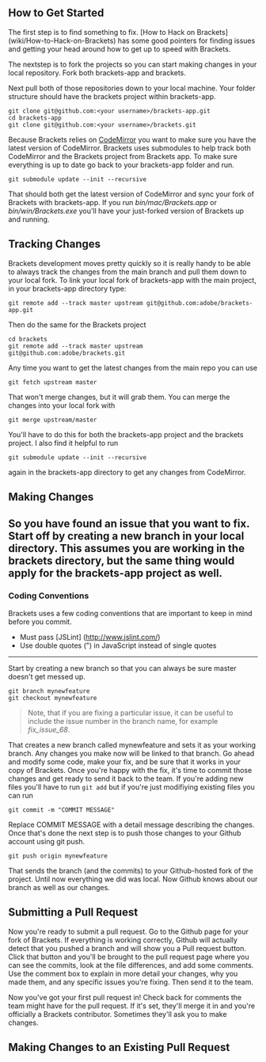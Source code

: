 How to Get Started
---------------------
The first step is to find something to fix. [How to Hack on Brackets] (wiki/How-to-Hack-on-Brackets) has some good pointers for finding issues and getting your head around how to get up to speed with Brackets. 

The nextstep is to fork the projects so you can start making changes in your local repository. Fork both brackets-app and brackets. 

Next pull both of those repositories down to your local machine. Your folder structure should have the brackets project within brackets-app.

```
git clone git@github.com:<your username>/brackets-app.git
cd brackets-app
git clone git@github.com:<your username>/brackets.git
```

Because Brackets relies on [CodeMirror](http://codemirror.net/) you want to make sure you have the latest version of CodeMirror. Brackets uses submodules to help track both CodeMirror and the Brackets project from Brackets app. To make sure everything is up to date go back to your brackets-app folder and run.

```
git submodule update --init --recursive
```

That should both get the latest version of CodeMirror and sync your fork of Brackets with brackets-app. If you run _bin/mac/Brackets.app_ or _bin/win/Brackets.exe_ you'll have your just-forked version of Brackets up and running.

Tracking Changes
-----------------------
Brackets development moves pretty quickly so it is really handy to be able to always track the changes from the main branch and pull them down to your local fork. To link your local fork of brackets-app with the main project, in your brackets-app directory type:

```
git remote add --track master upstream git@github.com:adobe/brackets-app.git
```

Then do the same for the Brackets project
```
cd brackets
git remote add --track master upstream git@github.com:adobe/brackets.git
```

Any time you want to get the latest changes from the main repo you can use

```
git fetch upstream master
```

That won't merge changes, but it will grab them. You can merge the changes into your local fork with

```
git merge upstream/master
```

You'll have to do this for both the brackets-app project and the brackets project. I also find it helpful to run 

```
git submodule update --init --recursive
```

again in the brackets-app directory to get any changes from CodeMirror.

Making Changes
---------------------
So you have found an issue that you want to fix. Start off by creating a new branch in your local directory. This assumes you are working in the brackets directory, but the same thing would apply for the brackets-app project as well. 
---------------------
### Coding Conventions ###
Brackets uses a few coding conventions that are important to keep in mind before you commit.

* Must pass [JSLint] (http://www.jslint.com/)
* Use double quotes (") in JavaScript instead of single quotes
---------------------
Start by creating a new branch so that you can always be sure master doesn't get messed up.

```
git branch mynewfeature
git checkout mynewfeature
```

> Note, that if you are fixing a particular issue, it can be useful to include the issue number in the branch name, for example _fix_issue_68_.

That creates a new branch called mynewfeature and sets it as your working branch. Any changes you make now will be linked to that branch. Go ahead and modify some code, make your fix, and be sure that it works in your copy of Brackets. Once you're happy with the fix, it's time to commit those changes and get ready to send it back to the team. If you're adding new files you'll have to run <code>git add</code> but if you're just modifiying existing files you can run

```
git commit -m "COMMIT MESSAGE"
```

Replace COMMIT MESSAGE with a detail message describing the changes. Once that's done the next step is to push those changes to your Github account using git push.

```
git push origin mynewfeature
```

That sends the branch (and the commits) to your Github-hosted fork of the project. Until now everything we did was local. Now Github knows about our branch as well as our changes.

Submitting a Pull Request
----------------------------
Now you're ready to submit a pull request. Go to the Github page for your fork of Brackets. If everything is working correctly, Github will actually detect that you pushed a branch and will show you a Pull request button. Click that button and you'll be brought to the pull request page where you can see the commits, look at the file differences, and add some comments. Use the comment box to explain in more detail your changes, why you made them, and any specific issues you're fixing. Then send it to the team.

Now you've got your first pull request in! Check back for comments the team might have for the pull request. If it's set, they'll merge it in and you're officially a Brackets contributor. Sometimes they'll ask you to make changes.

Making Changes to an Existing Pull Request
-----------------------------------------------